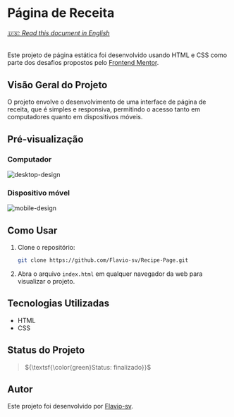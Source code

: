 # Página de Receita

<h6> <a href="https://github.com/Flavio-sv/Recipe-Page/blob/main/README.md"> 🇺🇸: Read this document in English</a> </h6>

Este projeto de página estática foi desenvolvido usando HTML e CSS como parte dos desafios propostos pelo [Frontend Mentor](https://www.frontendmentor.io/).

## Visão Geral do Projeto

O projeto envolve o desenvolvimento de uma interface de página de receita, que é simples e responsiva, permitindo o acesso tanto em computadores quanto em dispositivos móveis.

## Pré-visualização

### Computador

![desktop-design](https://github.com/Flavio-sv/Recipe-Page/assets/124817700/3dc71e3e-458c-42aa-ae60-f6862e88902d)

### Dispositivo móvel

![mobile-design](https://github.com/Flavio-sv/Recipe-Page/assets/124817700/ab01eacd-6c5b-48f7-9ec0-6b6e490fefcb)

## Como Usar

1. Clone o repositório:

   ```bash
   git clone https://github.com/Flavio-sv/Recipe-Page.git
   ```

2. Abra o arquivo `index.html` em qualquer navegador da web para visualizar o projeto.

## Tecnologias Utilizadas

- HTML
- CSS

## Status do Projeto

> ${\textsf{\color{green}Status: finalizado}}$

## Autor

Este projeto foi desenvolvido por [Flavio-sv](https://github.com/Flavio-sv).
